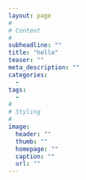 ```yaml
---
layout: page
#
# Content
#
subheadline: ""
title: "hello"
teaser: ""
meta_description: ""
categories:
  - 
tags:
  - 
#
# Styling
#
image:
  header: ""
  thumb: ""
  homepage: ""
  caption: ""
  url: ""
---
```




 [1]: #
 [2]: #
 [3]: #
 [4]: #
 [5]: #
 [6]: #
 [7]: #
 [8]: #
 [9]: #
 [10]: #
